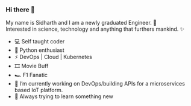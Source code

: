 ### Hi there 👋

<!--
**s1dharth-s/s1dharth-s** is a ✨ _special_ ✨ repository because its `README.md` (this file) appears on your GitHub profile.

Here are some ideas to get you started:

- 🔭 I’m currently working on ...
- 🌱 I’m currently learning ...
- 👯 I’m looking to collaborate on ...
- 🤔 I’m looking for help with ...
- 💬 Ask me about ...
- 📫 How to reach me: ...
- 😄 Pronouns: ...
- ⚡ Fun fact: ...
-->

My name is Sidharth and I am a newly graduated Engineer. 🧮  
Interested in science, technology and anything that furthers mankind. ✨
  
- 💻 Self taught coder 
- 🐍 Python enthusiast 
- ⚡ DevOps | Cloud | Kubernetes
- 🎞️ Movie Buff 
- 🏎️ F1 Fanatic
- 🔭 I’m currently working on DevOps/building APIs for a microservices based IoT platform.
- 🌱 Always trying to learn something new
